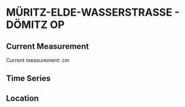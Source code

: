 # MÜRITZ-ELDE-WASSERSTRASSE - DÖMITZ OP

## Current Measurement

Current measurement: <Value topic="rivers/pegel-online/MEW/DOEMITZ-OP/measurementValue"/> cm

## Time Series

<TimeSeries topic="rivers/pegel-online/MEW/DOEMITZ-OP/measurementValue" period="week" />

## Location

<WorldMap>
  <Marker lat="53.141106569088016" lon="11.260627011129085" labelTopic="rivers/pegel-online/MEW/DOEMITZ-OP/measurementValue" />
</WorldMap>
